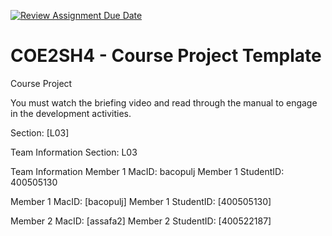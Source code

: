 [![Review Assignment Due Date](https://classroom.github.com/assets/deadline-readme-button-22041afd0340ce965d47ae6ef1cefeee28c7c493a6346c4f15d667ab976d596c.svg)](https://classroom.github.com/a/mLqiHWLE)
# COE2SH4 - Course Project Template
Course Project

You must watch the briefing video and read through the manual to engage in the development activities.


Section: [L03]

Team Information
Section: L03

Team Information
Member 1 MacID: bacopulj
Member 1 StudentID: 400505130

Member 1 MacID: [bacopulj]
Member 1 StudentID: [400505130]

Member 2 MacID: [assafa2]
Member 2 StudentID: [400522187]

